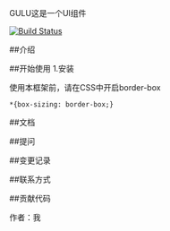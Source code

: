 GULU这是一个UI组件

[![Build Status](https://travis-ci.org/chenximan/gulu.svg?branch=master)](https://travis-ci.org/chenximan/gulu)

##介绍

##开始使用
1.安装

使用本框架前，请在CSS中开启border-box

```
*{box-sizing: border-box;}
```
##文档

##提问

##变更记录

##联系方式

##贡献代码




作者：我

